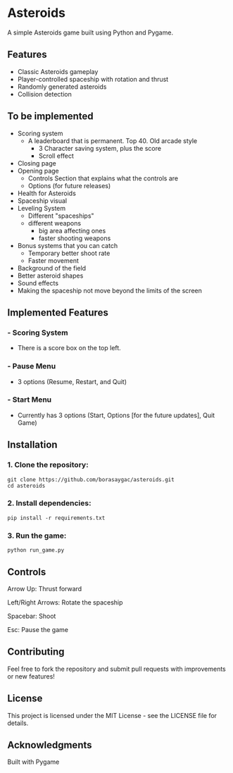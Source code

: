 # Asteroids

A simple Asteroids game built using Python and Pygame.

## Features

- Classic Asteroids gameplay
- Player-controlled spaceship with rotation and thrust
- Randomly generated asteroids
- Collision detection

## To be implemented 

- Scoring system
    - A leaderboard that is permanent. Top 40. Old arcade style
        - 3 Character saving system, plus the score
        - Scroll effect  
- Closing page 
- Opening page 
    - Controls Section that explains what the controls are
    - Options (for future releases)
- Health for Asteroids
- Spaceship visual
- Leveling System
    - Different "spaceships"
    - different weapons 
        - big area affecting ones
        - faster shooting weapons 
- Bonus systems that you can catch 
    - Temporary better shoot rate
    - Faster movement
- Background of the field
- Better asteroid shapes
- Sound effects
- Making the spaceship not move beyond the limits of the screen

## Implemented Features

### - Scoring System

- There is a score box on the top left. 

### - Pause Menu

- 3 options (Resume, Restart, and Quit)

### - Start Menu

- Currently has 3 options (Start, Options [for the future updates], Quit Game)

## Installation

### 1. Clone the repository:

`git clone https://github.com/borasaygac/asteroids.git`<br>
`cd asteroids`

### 2. Install dependencies:

`pip install -r requirements.txt`

### 3. Run the game:

`python run_game.py`

## Controls

Arrow Up: Thrust forward

Left/Right Arrows: Rotate the spaceship

Spacebar: Shoot

Esc: Pause the game

## Contributing

Feel free to fork the repository and submit pull requests with improvements or new features!

## License

This project is licensed under the MIT License - see the LICENSE file for details.

## Acknowledgments

Built with Pygame
